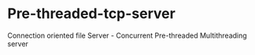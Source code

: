 # Pre-threaded-tcp-server
Connection oriented file Server - Concurrent Pre-threaded Multithreading server
